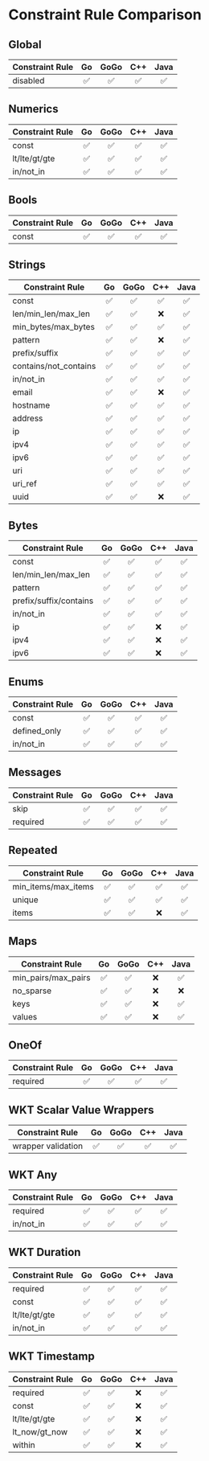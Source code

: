 # Constraint Rule Comparison
## Global
| Constraint Rule | Go | GoGo | C++ | Java |
| ---| :---: | :---: | :---: | :---: |
| disabled               |✅|✅|✅|✅|

## Numerics
| Constraint Rule | Go | GoGo | C++ | Java |
| ---| :---: | :---: | :---: | :---: |
| const                  |✅|✅|✅|✅|
| lt/lte/gt/gte          |✅|✅|✅|✅|
| in/not_in              |✅|✅|✅|✅|

## Bools
| Constraint Rule | Go | GoGo | C++ | Java |
| ---| :---: | :---: | :---: | :---: |
| const                  |✅|✅|✅|✅|

## Strings
| Constraint Rule | Go | GoGo | C++ | Java |
| ---| :---: | :---: | :---: | :---: |
| const                  |✅|✅|✅|✅|
| len/min\_len/max_len   |✅|✅|❌|✅|
| min\_bytes/max\_bytes  |✅|✅|✅|✅|
| pattern                |✅|✅|❌|✅|
| prefix/suffix          |✅|✅|✅|✅|
| contains/not_contains  |✅|✅|✅|✅|
| in/not_in              |✅|✅|✅|✅|
| email                  |✅|✅|❌|✅|
| hostname               |✅|✅|✅|✅|
| address                |✅|✅|✅|✅|
| ip                     |✅|✅|✅|✅|
| ipv4                   |✅|✅|✅|✅|
| ipv6                   |✅|✅|✅|✅|
| uri                    |✅|✅|✅|✅|
| uri_ref                |✅|✅|✅|✅|
| uuid                   |✅|✅|❌|✅|

## Bytes
| Constraint Rule | Go | GoGo | C++ | Java |
| ---| :---: | :---: | :---: | :---: |
| const                  |✅|✅|✅|✅|
| len/min\_len/max_len   |✅|✅|✅|✅|
| pattern                |✅|✅|✅|✅|
| prefix/suffix/contains |✅|✅|✅|✅|
| in/not_in              |✅|✅|✅|✅|
| ip                     |✅|✅|❌|✅|
| ipv4                   |✅|✅|❌|✅|
| ipv6                   |✅|✅|❌|✅|

## Enums
| Constraint Rule | Go | GoGo | C++ | Java |
| ---| :---: | :---: | :---: | :---: |
| const                  |✅|✅|✅|✅|
| defined_only           |✅|✅|✅|✅|
| in/not_in              |✅|✅|✅|✅|

## Messages
| Constraint Rule | Go | GoGo | C++ | Java |
| ---| :---: | :---: | :---: | :---: |
| skip                   |✅|✅|✅|✅|
| required               |✅|✅|✅|✅|

## Repeated
| Constraint Rule | Go | GoGo | C++ | Java |
| ---| :---: | :---: | :---: | :---: |
| min\_items/max_items   |✅|✅|✅|✅|
| unique                 |✅|✅|✅|✅|
| items                  |✅|✅|❌|✅|

## Maps
| Constraint Rule | Go | GoGo | C++ | Java |
| ---| :---: | :---: | :---: | :---: |
| min\_pairs/max_pairs   |✅|✅|❌|✅|
| no_sparse              |✅|✅|❌|❌|
| keys                   |✅|✅|❌|✅|
| values                 |✅|✅|❌|✅|

## OneOf
| Constraint Rule | Go | GoGo | C++ | Java |
| ---| :---: | :---: | :---: | :---: |
| required               |✅|✅|✅|✅|

## WKT Scalar Value Wrappers
| Constraint Rule | Go | GoGo | C++ | Java |
| ---| :---: | :---: | :---: | :---: |
| wrapper validation     |✅|✅|✅|✅|

## WKT Any
| Constraint Rule | Go | GoGo | C++ | Java |
| ---| :---: | :---: | :---: | :---: |
| required               |✅|✅|✅|✅|
| in/not_in              |✅|✅|✅|✅|

## WKT Duration
| Constraint Rule | Go | GoGo | C++ | Java |
| ---| :---: | :---: | :---: | :---: |
| required               |✅|✅|✅|✅|
| const                  |✅|✅|✅|✅|
| lt/lte/gt/gte          |✅|✅|✅|✅|
| in/not_in              |✅|✅|✅|✅|

## WKT Timestamp
| Constraint Rule | Go | GoGo | C++ | Java |
| ---| :---: | :---: | :---: | :---: |
| required               |✅|✅|❌|✅|
| const                  |✅|✅|❌|✅|
| lt/lte/gt/gte          |✅|✅|❌|✅|
| lt_now/gt_now          |✅|✅|❌|✅|
| within                 |✅|✅|❌|✅|
